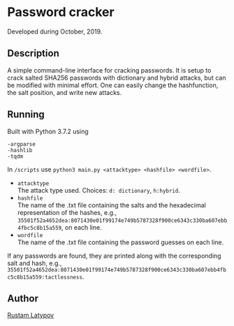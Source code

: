 # Password cracker 

Developed during October, 2019.

## Description

A simple command-line interface for cracking passwords. It is setup to crack salted SHA256  passwords with dictionary and hybrid attacks, but can be modified with minimal effort. One can easily change the hashfunction, the salt position, and write new attacks.

## Running

Built with Python 3.7.2 using

```
-argparse
-hashlib
-tqdm
```

In `/scripts` use `python3 main.py <attacktype> <hashfile> <wordfile>`. <br/>

- `attacktype` <br/>
The attack type used. Choices: `d: dictionary`, `h:hybrid`.
- `hashfile` <br/>
The name of the .txt file containing the salts and the hexadecimal representation of the hashes, e.g.,  `35501f52a4652dea:8071430e01f99174e749b5787328f900ce6343c330ba607ebb4fbc5c8b15a559`, on each line.
- `wordfile` <br/>
The name of the .txt file containing the password guesses on each line. 

If any passwords are found, they are printed along with the corresponding salt and hash, e.g., `35501f52a4652dea:8071430e01f99174e749b5787328f900ce6343c330ba607ebb4fbc5c8b15a559:tactlessness`.

## Author

[Rustam Latypov](mailto:rustam.latypov@aalto.fi)
